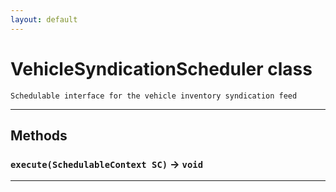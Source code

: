```yaml
---
layout: default
---
```

# VehicleSyndicationScheduler class

 	Schedulable interface for the vehicle inventory syndication feed

---
## Methods
### `execute(SchedulableContext SC)` → `void`
---
